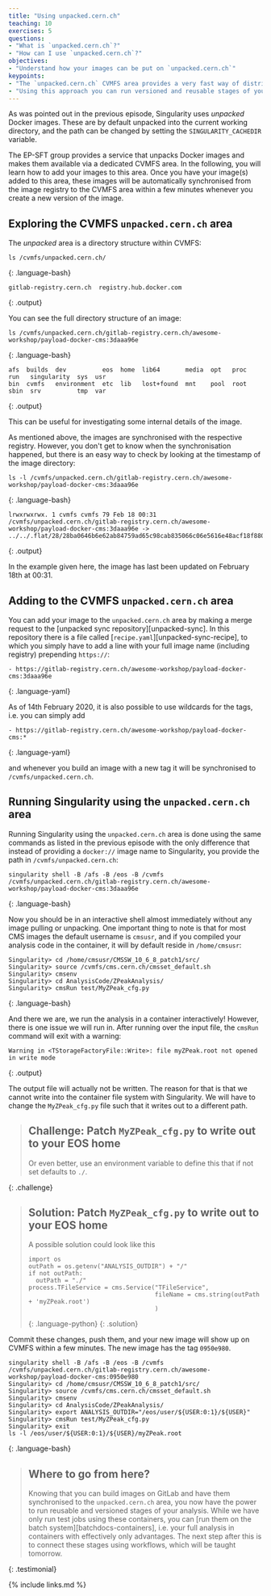 ```yaml
---
title: "Using unpacked.cern.ch"
teaching: 10
exercises: 5
questions:
- "What is `unpacked.cern.ch`?"
- "How can I use `unpacked.cern.ch`?"
objectives:
- "Understand how your images can be put on `unpacked.cern.ch`"
keypoints:
- "The `unpacked.cern.ch` CVMFS area provides a very fast way of distributing unpacked docker images for access via Singularity."
- "Using this approach you can run versioned and reusable stages of your analysis."
---
```

As was pointed out in the previous episode, Singularity uses *unpacked* Docker
images. These are by default unpacked into the current working directory,
and the path can be changed by setting the `SINGULARITY_CACHEDIR` variable.

The EP-SFT group provides a service that unpacks Docker images and makes them
available via a dedicated CVMFS area. In the following, you will learn how to
add your images to this area. Once you have your image(s) added to this area,
these images will be automatically synchronised from the image registry
to the CVMFS area within a few minutes whenever
you create a new version of the image.

## Exploring the CVMFS `unpacked.cern.ch` area

The *unpacked* area is a directory structure within CVMFS:

~~~
ls /cvmfs/unpacked.cern.ch/
~~~
{: .language-bash}

~~~
gitlab-registry.cern.ch  registry.hub.docker.com
~~~
{: .output}

You can see the full directory structure of an image:

~~~
ls /cvmfs/unpacked.cern.ch/gitlab-registry.cern.ch/awesome-workshop/payload-docker-cms:3daaa96e
~~~
{: .language-bash}

~~~
afs  builds  dev          eos  home  lib64       media  opt   proc  run   singularity  sys  usr
bin  cvmfs   environment  etc  lib   lost+found  mnt    pool  root  sbin  srv          tmp  var
~~~
{: .output}

This can be useful for investigating some internal details of the image.

As mentioned above, the images are synchronised with the respective registry.
However, you don't get to know when the synchronisation happened, but there
is an easy way to check by looking at the timestamp of the image directory:

~~~
ls -l /cvmfs/unpacked.cern.ch/gitlab-registry.cern.ch/awesome-workshop/payload-docker-cms:3daaa96e
~~~
{: .language-bash}

~~~
lrwxrwxrwx. 1 cvmfs cvmfs 79 Feb 18 00:31 /cvmfs/unpacked.cern.ch/gitlab-registry.cern.ch/awesome-workshop/payload-docker-cms:3daaa96e -> ../../.flat/28/28ba0646b6e62ab84759ad65c98cab835066c06e5616e48acf18f880f2c50f90
~~~
{: .output}

In the example given here, the image has last been updated on February 18th at 00:31.

## Adding to the CVMFS `unpacked.cern.ch` area

You can add your image to the `unpacked.cern.ch` area by making a merge
request to the [unpacked sync repository][unpacked-sync]. In this repository
there is a file called [`recipe.yaml`][unpacked-sync-recipe], to which you
simply have to add a line with your full image name (including registry)
prepending `https://`:

~~~
- https://gitlab-registry.cern.ch/awesome-workshop/payload-docker-cms:3daaa96e
~~~
{: .language-yaml}

As of 14th February 2020, it is also possible to use wildcards for the
tags, i.e. you can simply add

~~~
- https://gitlab-registry.cern.ch/awesome-workshop/payload-docker-cms:*
~~~
{: .language-yaml}

and whenever you build an image with a new tag it will be synchronised
to `/cvmfs/unpacked.cern.ch`.

## Running Singularity using the `unpacked.cern.ch` area

Running Singularity using the `unpacked.cern.ch` area is done using the
same commands as listed in the previous episode with the only difference
that instead of providing a `docker://` image name to Singularity,
you provide the path in `/cvmfs/unpacked.cern.ch`:

~~~
singularity shell -B /afs -B /eos -B /cvmfs /cvmfs/unpacked.cern.ch/gitlab-registry.cern.ch/awesome-workshop/payload-docker-cms:3daaa96e
~~~
{: .language-bash}

Now you should be in an interactive shell almost immediately without any
image pulling or unpacking. One important thing to note is that for most
CMS images the default username is `cmsusr`, and if you compiled your
analysis code in the container, it will by default reside in
`/home/cmsusr`:

~~~
Singularity> cd /home/cmsusr/CMSSW_10_6_8_patch1/src/
Singularity> source /cvmfs/cms.cern.ch/cmsset_default.sh
Singularity> cmsenv
Singularity> cd AnalysisCode/ZPeakAnalysis/
Singularity> cmsRun test/MyZPeak_cfg.py
~~~
{: .language-bash}

And there we are, we run the analysis in a container interactively!
However, there is one issue we will run in. After running over the
input file, the `cmsRun` command will exit with a warning:

~~~
Warning in <TStorageFactoryFile::Write>: file myZPeak.root not opened in write mode
~~~
{: .output}

The output file will actually not be written. The reason for that is that
we cannot write into the container file system with Singularity.
We will have to change the `MyZPeak_cfg.py` file such that it writes
out to a different path.

> ## Challenge: Patch `MyZPeak_cfg.py` to write out to your EOS home
>
> Or even better, use an environment variable to define this that if not set
> defaults to `./`.
>
{: .challenge}

> ## Solution: Patch `MyZPeak_cfg.py` to write out to your EOS home
>
> A possible solution could look like this
> ~~~
> import os
> outPath = os.getenv("ANALYSIS_OUTDIR") + "/"
> if not outPath:
>   outPath = "./"
> process.TFileService = cms.Service("TFileService",
>                                    fileName = cms.string(outPath + 'myZPeak.root')
>                                    )
> ~~~
> {: .language-python}
{: .solution}

Commit these changes, push them, and your new image will show up on
CVMFS within a few minutes. The new image has the tag `0950e980`.

~~~
singularity shell -B /afs -B /eos -B /cvmfs /cvmfs/unpacked.cern.ch/gitlab-registry.cern.ch/awesome-workshop/payload-docker-cms:0950e980
Singularity> cd /home/cmsusr/CMSSW_10_6_8_patch1/src/
Singularity> source /cvmfs/cms.cern.ch/cmsset_default.sh
Singularity> cmsenv
Singularity> cd AnalysisCode/ZPeakAnalysis/
Singularity> export ANALYSIS_OUTDIR="/eos/user/${USER:0:1}/${USER}"
Singularity> cmsRun test/MyZPeak_cfg.py
Singularity> exit
ls -l /eos/user/${USER:0:1}/${USER}/myZPeak.root
~~~
{: .language-bash}

> ## Where to go from here?
>
> Knowing that you can build images on GitLab and have them synchronised to
> the `unpacked.cern.ch` area, you now have the power to run reusable and
> versioned stages of your analysis. While we have only run test jobs using
> these containers, you can
> [run them on the batch system][batchdocs-containers], i.e. your full analysis
> in containers with effectively only advantages.
The next step after this is to connect these stages
> using workflows, which will be taught tomorrow.
>
{: .testimonial}

{% include links.md %}

